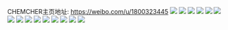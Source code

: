 CHEMCHER主页地址: https://weibo.com/u/1800323445 
![](https://wx4.sinaimg.cn/mw2000/6b4ec175gy1h8u98y551gj22c0340qv6.jpg) 
![](https://wx4.sinaimg.cn/mw2000/6b4ec175gy1h8u9901zxwj220l2ot4qq.jpg) 
![](https://wx4.sinaimg.cn/mw2000/6b4ec175gy1h8u98hqd1fj227y2oh4qq.jpg) 
![](https://wx4.sinaimg.cn/mw2000/6b4ec175gy1h8u98vzj3oj22c0340x6s.jpg) 
![](https://wx4.sinaimg.cn/mw2000/6b4ec175gy1h8u98optktj22c0340nph.jpg) 
![](https://wx4.sinaimg.cn/mw2000/6b4ec175gy1h8sz39lnaaj20tu0z1123.jpg) 
![](https://wx4.sinaimg.cn/mw2000/6b4ec175gy1h8syy648eqj22c03404qs.jpg) 
![](https://wx4.sinaimg.cn/mw2000/6b4ec175gy1h8syyakbk3j23402c01kz.jpg) 
![](https://wx4.sinaimg.cn/mw2000/6b4ec175gy1h8syyo8q0vj20zt0orqcw.jpg) 
![](https://wx4.sinaimg.cn/mw2000/6b4ec175gy1h8syy8pqolj20tw13w15o.jpg) 
![](https://wx4.sinaimg.cn/mw2000/6b4ec175gy1h8syybfuwjj21la1nttzv.jpg) 
![](https://wx4.sinaimg.cn/mw2000/6b4ec175gy1h8syyd31xgj22mp2c04qq.jpg) 
![](https://wx4.sinaimg.cn/mw2000/6b4ec175gy1h8syyc1jpkj212x0ttncm.jpg) 
![](https://wx4.sinaimg.cn/mw2000/6b4ec175gy1h8qw2trhnlj20wm0u00z4.jpg) 
![](https://wx4.sinaimg.cn/mw2000/6b4ec175gy1h8qw2t5yd8j20u0190gqz.jpg) 
